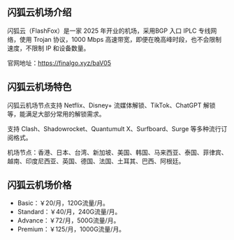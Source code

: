 ## 闪狐云机场介绍

闪狐云（FlashFox）是一家 2025 年开业的机场，采用BGP 入口 IPLC 专线网络，使用 Trojan 协议，1000 Mbps 高速带宽，即便在晚高峰时段，也不会限制速度，不限制 IP 和设备数量。

官网地址：https://finalgo.xyz/baV05

## 闪狐云机场特色

闪狐云机场节点支持 Netflix、Disney+ 流媒体解锁、TikTok、ChatGPT 解锁等，能满足大部分常用的解锁需求。

支持 Clash、Shadowrocket、Quantumult X、Surfboard、Surge 等多种流行订阅格式。

机场节点：香港、日本、台湾、新加坡、美国、韩国、马来西亚、泰国、菲律宾、越南、印度尼西亚、英国、德国、法国、土耳其、巴西、阿根廷。

## 闪狐云机场价格

- Basic：￥20/月，120G流量/月。
- Standard：￥40/月，240G流量/月。
- Advance：￥72/月，500G流量/月。
- Premium：￥125/月，1000G流量/月。
